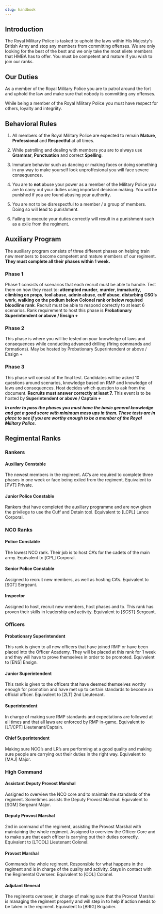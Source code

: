 ```yaml
---
slug: handbook
---
```


## Introduction

The Royal Military Police is tasked to uphold the laws within His Majesty's British Army and stop any members from committing offenses. 
We are only looking for the best of the best and we only take the most eliete members that HMBA has to offer. 
You must be competent and mature if you wish to join our ranks.

## Our Duties

As a member of the Royal Military Police you are to patrol around the fort and uphold the law and make sure that nobody is committing any offenses. 

While being a member of the Royal Military Police you must have respect for others, loyalty and integriity.

## Behavioral Rules

1. All members of the Royal Military Police are expected to remain **Mature**, **Professional** and **Respectful** at all times.

2. While patrolling and dealing with members you are to always use **Grammar**, **Punctuation** and correct **Spelling**.

3. Immature behavior such as dancing or making faces or doing something in any way to make yourself look unproffesional you will face severe consequences. 

4. You are to **not** abuse your power as a member of the Military Police you are to carry out your duties using important decision making. You will be punished if you are found abusing your authority. 

5. You are not to be disrespectful to a member / a group of members. Doing so will lead to punishment.

6. Failing to execute your duties correctly will result in a punishment such as a exile from the regiment.

## Auxiliary Program

The auxiliary program consists of three different phases on helping train new members to become competent and mature members of our regiment. **They must complete all their phases within 1 week.**

### Phase 1

Phase 1 consists of scenarios that each recruit must be able to handle. Test them on how they react to: __attempted murder__, __murder__, __immaturity__, __climbing on props__, __tool abuse__, __admin abuse__, __cuff abuse__, __disturbing CSG’s work__, __walking on the podium below Colonel rank or below required bloodline rank__. Recruit must be able to respond correctly to at least 6 scenarios.
Rank requirement to host this phase is 
**Probationary Superintendent or above / Ensign +**

### Phase 2

This phase is where you will be tested on your knowledge of laws and consequences while conducting advanced drilling (firing commands and formations).
May be hosted by Probationary Superintendent or above / Ensign +

### Phase 3

This phase will consist of the final test. Candidates will be asked 10 questions around scenarios, knowledge based on RMP and knowledge of laws and consequences. Host decides which question to ask from the document. **Recruits must answer correctly at least 7.** This event is to be hosted by **Superintendent or above / Captain +**

*__**In order to pass the phases you must have the basic general knowledge and get a good score with minimum mess ups in them. These tests are in place to see if you are worthy enough to be a member of the Royal Military Police.**__*

## Regimental Ranks

### Rankers

#### Auxiliary Constable

The newest members in the regiment. AC’s are required to complete three phases in one week or face being exiled from the regiment. Equivalent to [PVT] Private.

#### Junior Police Constable

Rankers that have completed the auxiliary programme and are now given the privilege to use the Cuff and Detain tool. Equivalent to [LCPL] Lance Corporal.

### NCO Ranks

#### Police Constable

The lowest NCO rank. Their job is to host CA’s for the cadets of the main army. Equivalent to [CPL] Corporal.

#### Senior Police Constable

Assigned to recruit new members, as well as hosting CA’s. Equivalent to [SGT] Sergeant.

#### Inspector

Assigned to host, recruit new members, host phases and to. This rank has proven their skills in leadership and activity. Equivalent to [SGST] Sergeant.

### Officers

#### Probationary Superintendent

This rank is given to all new officers that have joined RMP or have been placed into the Officer Academy. They will be placed at this rank for 1 week and they will have to prove themselves in order to be promoted. Equivalent to [ENS] Ensign.

#### Junior Superintendent 

This rank is given to the officers that have deemed themselves worthy enough for promotion and have met up to certain standards to become an official officer. Equivalent to [2LT] 2nd Lieutenant.

#### Superintendent

In charge of making sure RMP standards and expectations are followed at all times and that all laws are enforced by RMP in-game. Equivalent to [LT/CPT] Lieutenant/Captain.

#### Chief Superintendent

Making sure NCO’s and LR’s are performing at a good quality and making sure people are carrying out their duties in the right way. Equivalent to [MAJ] Major.

### High Command

#### Assistant Deputy Provost Marshal

Assigned to overview the NCO core and to maintain the standards of the regiment. Sometimes assists the Deputy Provost Marshal. Equivalent to [SGM] Sergeant Major.

#### Deputy Provost Marshal

2nd in command of the regiment, assisting the Provost Marshal with maintaining the whole regiment. Assigned to overview the Officer Core and to make sure that each officer is carrying out their duties correctly. Equivalent to [LTCOL] Lieutenant Colonel.

#### Provost Marshal

Commands the whole regiment. Responsible for what happens in the regiment and is in charge of the quality and activity. Stays in contact with the Regimental Overseer. Equivalent to [COL] Colonel.

#### Adjutant General

The regiments overseer, in charge of making sure that the Provost Marshal is managing the regiment properly and will step in to help if action needs to be taken in the regiment. Equivalent to [BRIG] Brigadier. 
